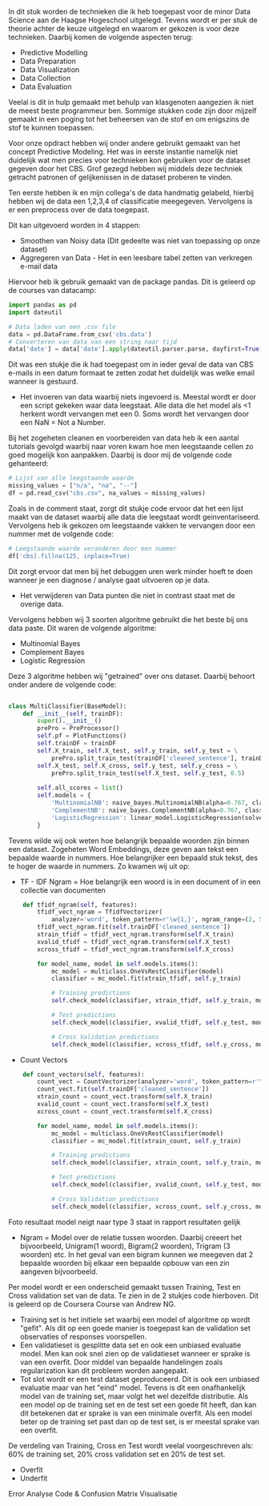 In dit stuk worden de technieken die ik heb toegepast voor de minor Data Science aan de Haagse Hogeschool uitgelegd. Tevens wordt er per stuk de theorie achter de keuze uitgelegd en waarom er gekozen is voor deze technieken.
Daarbij komen de volgende aspecten terug: 

* Predictive Modelling
* Data Preparation
* Data Visualization
* Data Collection
* Data Evaluation


Veelal is dit in hulp gemaakt met behulp van klasgenoten aangezien ik niet de meest beste programmeur ben. Sommige stukken code zijn door mijzelf gemaakt in een poging tot het beheersen van de stof en om enigszins de stof te kunnen toepassen.

Voor onze opdract hebben wij onder andere gebruikt gemaakt van het concept Predictive Modeling.
Het was in eerste instantie namelijk niet duidelijk wat men precies voor technieken kon gebruiken voor de dataset gegeven door het CBS. 
Grof gezegd hebben wij middels deze techniek getracht patronen of gelijkenissen in de dataset proberen te vinden.

Ten eerste hebben ik en mijn collega's de data handmatig gelabeld, hierbij hebben wij de data een 1,2,3,4 of classificatie meegegeven. 
Vervolgens is er een preprocess over de data toegepast.

Dit kan uitgevoerd worden in 4 stappen:

* Smoothen van Noisy data (Dit gedeelte was niet van toepassing op onze dataset)
* Aggregeren van Data - Het in een leesbare tabel zetten van verkregen e-mail data 

Hiervoor heb ik gebruik gemaakt van de package pandas. Dit is geleerd op de courses van datacamp:

```python
import pandas as pd
import dateutil

# Data laden van een .csv file
data = pd.DataFrame.from_csv('cbs.data')
# Converteren van data van een string naar tijd
data['date'] = data['date'].apply(dateutil.parser.parse, dayfirst=True)
```

Dit was een stukje die ik had toegepast om in ieder geval de data van CBS e-mails in een datum formaat te zetten zodat het duidelijk was welke email wanneer is gestuurd.


* Het invoeren van data waarbij niets ingevoerd is. Meestal wordt er door een script gekeken waar data leegstaat.
Alle data die het model als <1 herkent wordt vervangen met een 0. Soms wordt het vervangen door een NaN = Not a Number.

Bij het zogeheten cleanen en voorbereiden van data heb ik een aantal tutorials gevolgd waarbij naar voren kwam hoe men leegstaande cellen zo goed mogelijk kon aanpakken. 
Daarbij is door mij de volgende code gehanteerd:

```python
# Lijst van alle leegstaande waarde
missing_values = ["n/a", "na", "--"]
df = pd.read_csv("cbs.csv", na_values = missing_values)
```

Zoals in de comment staat, zorgt dit stukje code ervoor dat het een lijst maakt van de dataset waarbij alle data die leegstaat wordt geinventariseerd.
Vervolgens heb ik gekozen om leegstaande vakken te vervangen door een nummer met de volgende code:

```python
# Leegstaande waarde veranderen door een nummer
df['cbs].fillna(125, inplace=True)
```
Dit zorgt ervoor dat men bij het debuggen uren werk minder hoeft te doen wanneer je een diagnose / analyse gaat uitvoeren op je data.

* Het verwijderen van Data punten die niet in contrast staat met de overige data.


Vervolgens hebben wij 3 soorten algoritme gebruikt die het beste bij ons data paste. Dit waren de volgende algoritme:

* Multinomial Bayes
* Complement Bayes
* Logistic Regression

Deze 3 algoritme hebben wij "getrained" over ons dataset. Daarbij behoort onder andere de volgende code:

```python

class MultiClassifier(BaseModel):
    def __init__(self, trainDF):
        super().__init__()
        prePro = PreProcessor()
        self.pf = PlotFunctions()
        self.trainDF = trainDF
        self.X_train, self.X_test, self.y_train, self.y_test = \
            prePro.split_train_test(trainDF['cleaned_sentence'], trainDF['classification'], 0.4)
        self.X_test, self.X_cross, self.y_test, self.y_cross = \
            prePro.split_train_test(self.X_test, self.y_test, 0.5)
        
        self.all_scores = list()
        self.models = {
            'MultinomialNB': naive_bayes.MultinomialNB(alpha=0.767, class_prior=None, fit_prior=True),
            'ComplementNB': naive_bayes.ComplementNB(alpha=0.767, class_prior=None, fit_prior=True),
            'LogisticRegression': linear_model.LogisticRegression(solver='lbfgs')
        }

```


Tevens wilde wij ook weten hoe belangrijk bepaalde woorden zijn binnen een dataset. Zogeheten Word Embeddings, deze geven aan tekst een bepaalde waarde in nummers. Hoe belangrijker een bepaald stuk tekst, des te hoger de waarde in nummers.
Zo kwamen wij uit op:

* TF - IDF Ngram = Hoe belangrijk een woord is in een document of in een collectie van documenten
```python
    def tfidf_ngram(self, features):
        tfidf_vect_ngram = TfidfVectorizer(
            analyzer='word', token_pattern=r'\w{1,}', ngram_range=(2, 5), max_features=features)
        tfidf_vect_ngram.fit(self.trainDF['cleaned_sentence'])
        xtrain_tfidf = tfidf_vect_ngram.transform(self.X_train)
        xvalid_tfidf = tfidf_vect_ngram.transform(self.X_test)
        xcross_tfidf = tfidf_vect_ngram.transform(self.X_cross)

        for model_name, model in self.models.items():
            mc_model = multiclass.OneVsRestClassifier(model)
            classifier = mc_model.fit(xtrain_tfidf, self.y_train)

            # Training predictions
            self.check_model(classifier, xtrain_tfidf, self.y_train, model_name, features, 'tfidf_ngram', 'training')

            # Test predictions
            self.check_model(classifier, xvalid_tfidf, self.y_test, model_name, features, 'tfidf_ngram', 'test')

            # Cross Validation predictions
            self.check_model(classifier, xcross_tfidf, self.y_cross, model_name, features, 'tfidf_ngram', 'cross')
```



* Count Vectors
```python
    def count_vectors(self, features):
        count_vect = CountVectorizer(analyzer='word', token_pattern=r'\w{1,}', max_df=1.0, max_features=features)
        count_vect.fit(self.trainDF['cleaned_sentence'])
        xtrain_count = count_vect.transform(self.X_train)
        xvalid_count = count_vect.transform(self.X_test)
        xcross_count = count_vect.transform(self.X_cross)

        for model_name, model in self.models.items():
            mc_model = multiclass.OneVsRestClassifier(model)
            classifier = mc_model.fit(xtrain_count, self.y_train)

            # Training predictions
            self.check_model(classifier, xtrain_count, self.y_train, model_name, features, 'count_vectors', 'training')

            # Test predictions
            self.check_model(classifier, xvalid_count, self.y_test, model_name, features, 'count_vectors', 'test')

            # Cross Validation predictions
            self.check_model(classifier, xcross_count, self.y_cross, model_name, features, 'count_vectors', 'cross')

```


Foto resultaat model neigt naar type 3 staat in rapport resultaten gelijk




* Ngram = Model over de relatie tussen woorden. Daarbij creeert het bijvoorbeeld, Unigram(1 woord), Bigram(2 woorden), Trigram (3 woorden) etc.
In het geval van een bigram kunnen we meegeven dat 2 bepaalde woorden bij elkaar een bepaalde opbouw van een zin aangeven bijvoorbeeld.

Per model wordt er een onderscheid gemaakt tussen Training, Test en Cross validation set van de data. Te zien in de 2 stukjes code hierboven. Dit is geleerd op de Coursera Course van Andrew NG.
* Training set is het initiele set waarbij een model of algoritme op wordt "gefit". Als dit op een goede manier is toegepast kan de validation set observaties of responses voorspellen.
* Een validatieset is gesplitte data set en ook een unbiased evaluatie model. Men kan ook snel zien op de validatieset wanneer er sprake is van een overfit. Door middel van bepaalde handelingen zoals regularization kan dit probleem worden aangepakt.
* Tot slot wordt er een test dataset geproduceerd. Dit is ook een unbiased evaluatie maar van het "eind" model. Tevens is dit een onafhankelijk model van de training set, maar volgt het wel dezelfde distributie. 
Als een model op de training set en de test set een goede fit heeft, dan kan dit betekenen dat er sprake is van een minimale overfit.
Als een model beter op de training set past dan op de test set, is er meestal sprake van een overfit.

De verdeling van Training, Cross en Test wordt veelal voorgeschreven als: 60% de training set, 20% cross validation set en 20% de test set.

* Overfit
* Underfit


Error Analyse Code & Confusion Matrix Visualisatie 